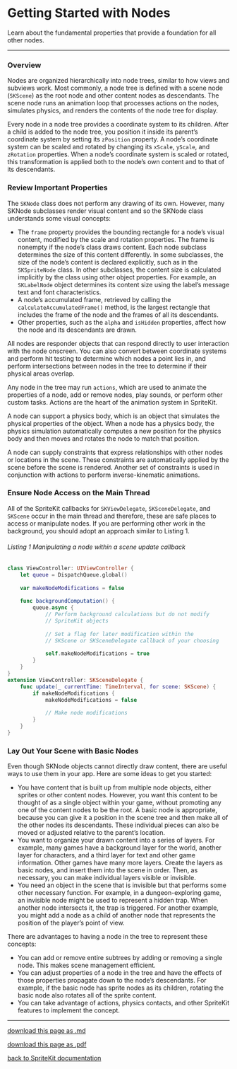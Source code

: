 # Getting Started with Nodes

Learn about the fundamental properties that provide a foundation for all other nodes.

-------------------

### Overview

Nodes are organized hierarchically into node trees, similar to how views and subviews work. Most commonly, a node tree is defined with a scene node (`SKScene`) as the root node and other content nodes as descendants. The scene node runs an animation loop that processes actions on the nodes, simulates physics, and renders the contents of the node tree for display.


Every node in a node tree provides a coordinate system to its children. After a child is added to the node tree, you position it inside its parent’s coordinate system by setting its `zPosition` property. A node’s coordinate system can be scaled and rotated by changing its `xScale`, `yScale`, and `zRotation` properties. When a node’s coordinate system is scaled or rotated, this transformation is applied both to the node’s own content and to that of its descendants.

### Review Important Properties

The `SKNode` class does not perform any drawing of its own. However, many SKNode subclasses render visual content and so the SKNode class understands some visual concepts:


- The `frame` property provides the bounding rectangle for a node’s visual content, modified by the scale and rotation properties. The frame is nonempty if the node’s class draws content. Each node subclass determines the size of this content differently. In some subclasses, the size of the node’s content is declared explicitly, such as in the `SKSpriteNode` class. In other subclasses, the content size is calculated implicitly by the class using other object properties. For example, an `SKLabelNode` object determines its content size using the label’s message text and font characteristics.
- A node’s accumulated frame, retrieved by calling the `calculateAccumulatedFrame()` method, is the largest rectangle that includes the frame of the node and the frames of all its descendants.
- Other properties, such as the `alpha` and `isHidden` properties, affect how the node and its descendants are drawn.

All nodes are responder objects that can respond directly to user interaction with the node onscreen. You can also convert between coordinate systems and perform hit testing to determine which nodes a point lies in, and perform intersections between nodes in the tree to determine if their physical areas overlap.

Any node in the tree may run `actions`, which are used to animate the properties of a node, add or remove nodes, play sounds, or perform other custom tasks. Actions are the heart of the animation system in SpriteKit.

A node can support a physics body, which is an object that simulates the physical properties of the object. When a node has a physics body, the physics simulation automatically computes a new position for the physics body and then moves and rotates the node to match that position.

A node can supply constraints that express relationships with other nodes or locations in the scene. These constraints are automatically applied by the scene before the scene is rendered. Another set of constraints is used in conjunction with actions to perform inverse-kinematic animations.

### Ensure Node Access on the Main Thread

All of the SpriteKit callbacks for `SKViewDelegate`, `SKSceneDelegate`, and `SKScene` occur in the main thread and therefore, these are safe places to access or manipulate nodes. If you are performing other work in the background, you should adopt an approach similar to Listing 1.

###### Listing 1 Manipulating a node within a scene update callback

```swift
class ViewController: UIViewController {
    let queue = DispatchQueue.global()
    
    var makeNodeModifications = false
    
    func backgroundComputation() {
        queue.async {
            // Perform background calculations but do not modify 
            // SpriteKit objects
            
            // Set a flag for later modification within the 
            // SKScene or SKSceneDelegate callback of your choosing
            
            self.makeNodeModifications = true
        }
    }
}
extension ViewController: SKSceneDelegate {
    func update(_ currentTime: TimeInterval, for scene: SKScene) {
        if makeNodeModifications {
            makeNodeModifications = false
            
            // Make node modifications
        }
    }
}
```

### Lay Out Your Scene with Basic Nodes

Even though SKNode objects cannot directly draw content, there are useful ways to use them in your app. Here are some ideas to get you started:

- You have content that is built up from multiple node objects, either sprites or other content nodes. However, you want this content to be thought of as a single object within your game, without promoting any one of the content nodes to be the root. A basic node is appropriate, because you can give it a position in the scene tree and then make all of the other nodes its descendants. These individual pieces can also be moved or adjusted relative to the parent’s location.
- You want to organize your drawn content into a series of layers. For example, many games have a background layer for the world, another layer for characters, and a third layer for text and other game information. Other games have many more layers. Create the layers as basic nodes, and insert them into the scene in order. Then, as necessary, you can make individual layers visible or invisible.
- You need an object in the scene that is invisible but that performs some other necessary function. For example, in a dungeon-exploring game, an invisible node might be used to represent a hidden trap. When another node intersects it, the trap is triggered. For another example, you might add a node as a child of another node that represents the position of the player’s point of view.

There are advantages to having a node in the tree to represent these concepts:
- You can add or remove entire subtrees by adding or removing a single node. This makes scene management efficient.
- You can adjust properties of a node in the tree and have the effects of those properties propagate down to the node’s descendants. For example, if the basic node has sprite nodes as its children, rotating the basic node also rotates all of the sprite content.
- You can take advantage of actions, physics contacts, and other SpriteKit features to implement the concept.

-----------------

[download this page as .md](https://raw.githubusercontent.com/retrokid/retrokid.github.io/master/tech_notes/spritekit_documentation/011-sknode-getting-started-with-nodes.md)

[download this page as .pdf](https://github.com/retrokid/retrokid.github.io/raw/master/tech_notes/spritekit_documentation/011-sknode-getting-started-with-nodes.pdf)

[back to SpriteKit documentation](./spritekit-documentation)
